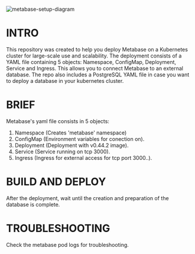 ![metabase-setup-diagram](https://user-images.githubusercontent.com/95440965/225619296-aa0988a1-58d8-4e44-b992-8fb37bb85b71.png)


# INTRO
This repository was created to help you deploy Metabase on a Kubernetes cluster for large-scale use and scalability. The deployment consists of a YAML file containing 5 objects: Namespace, ConfigMap, Deployment, Service and Ingress. This allows you to connect Metabase to an external database. The repo also includes a PostgreSQL YAML file in case you want to deploy a database in your kubernetes cluster.

# BRIEF
Metabase's yaml file consists in 5 objects:

1.  Namespace (Creates 'metabase' namespace)
2.	ConfigMap (Environment variables for conection on).
3.	Deployment (Deployment with v0.44.2 image).
4.	Service (Service running on tcp 3000).
5.	Ingress (Ingress for external access for tcp port 3000..).


# BUILD AND DEPLOY
After the deployment, wait until the creation and preparation of the database is complete.


# TROUBLESHOOTING
Check the metabase pod logs for troubleshooting.
